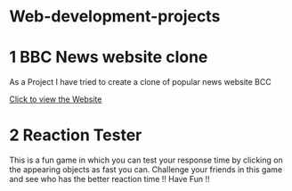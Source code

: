 # Web-development-projects

# 1 BBC News website clone

As a Project I have tried to create a clone of popular news website BCC

[Click to view the Website](https://hvaidsain.github.io/Web-development-projects/BBC%20News%20Website%20(Clone)/bbc-news.html)

# 2 Reaction Tester 

This is a fun game in which you can test your response time by clicking on the appearing objects as fast
you can.
Challenge your friends in this game and see who has the better reaction time !! Have Fun !!







